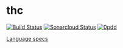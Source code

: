 # thc
[![Build Status](https://api.travis-ci.org/thoriumlang/thc.svg?branch=master)](https://travis-ci.org/thoriumlang/thc)
[![Sonarcloud Status](https://sonarcloud.io/api/project_badges/measure?project=org.thoriumlang%3Athc&metric=alert_status)](https://sonarcloud.io/dashboard?id=org.thoriumlang%3Athc)
[![0pdd](http://www.0pdd.com/svg?name=thoriumlang/thc)](http://www.0pdd.com/p?name=thoriumlang/thc)

[Language specs](https://github.com/thoriumlang/thspecs/wiki)
